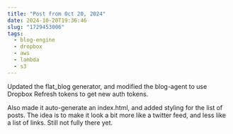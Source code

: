 ```yaml
---
title: "Post from Oct 20, 2024"
date: 2024-10-20T19:36:46
slug: "1729453006"
tags:
  - blog-engine
  - dropbox
  - aws
  - lambda
  - s3
---
```


Updated the flat_blog generator, and modified the blog-agent to use Dropbox Refresh tokens to get new auth tokens.

Also made it auto-generate an index.html, and added styling for the list of posts. The idea is to make it look a bit more like a twitter feed, and less like a list of links. Still not fully there yet.